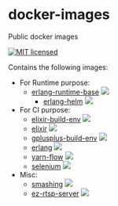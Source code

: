 # docker-images
Public docker images

[![MIT licensed](https://img.shields.io/badge/license-MIT-blue.svg)](https://tldrlegal.com/license/mit-license#summary)

Contains the following images:
* For Runtime purpose:
  * [erlang-runtime-base](erlang-runtime-base/) [![](https://images.microbadger.com/badges/image/easymile/erlang-runtime-base.svg)](https://microbadger.com/images/easymile/erlang-runtime-base "Get your own image badge on microbadger.com")
    * [erlang-helm](erlang-helm/) [![](https://images.microbadger.com/badges/image/easymile/erlang-helm.svg)](https://microbadger.com/images/easymile/erlang-helm "Get your own image badge on microbadger.com")
* For CI purpose:
  * [elixir-build-env](elixir-build-env/) [![](https://images.microbadger.com/badges/image/easymile/elixir-build-env.svg)](https://microbadger.com/images/easymile/elixir-build-env "Get your own image badge on microbadger.com")
  * [elixir](elixir/) [![](https://images.microbadger.com/badges/image/easymile/elixir.svg)](https://microbadger.com/images/easymile/elixir "Get your own image badge on microbadger.com")
  * [gplusplus-build-env](gplusplus-build-env/) [![](https://images.microbadger.com/badges/image/easymile/gplusplus-build-env.svg)](https://microbadger.com/images/easymile/gplusplus-build-env "Get your own image badge on microbadger.com")
  * [erlang](erlang/) [![](https://images.microbadger.com/badges/image/easymile/erlang.svg)](https://microbadger.com/images/easymile/erlang "Get your own image badge on microbadger.com")
  * [yarn-flow](yarn-flow/) [![](https://images.microbadger.com/badges/image/easymile/yarn-flow.svg)](https://microbadger.com/images/easymile/yarn-flow "Get your own image badge on microbadger.com")
  * [selenium](selenium/) [![](https://images.microbadger.com/badges/image/easymile/selenium.svg)](https://microbadger.com/images/easymile/selenium "Get your own image badge on microbadger.com")
* Misc:
  * [smashing](smashing/) [![](https://images.microbadger.com/badges/image/easymile/smashing.svg)](https://microbadger.com/images/easymile/smashing "Get your own image badge on microbadger.com")
  * [ez-rtsp-server](ez-rtsp-server/) [![](https://images.microbadger.com/badges/image/easymile/ez-rtsp-server.svg)](https://microbadger.com/images/easymile/ez-rtsp-server "Get your own image badge on microbadger.com")
